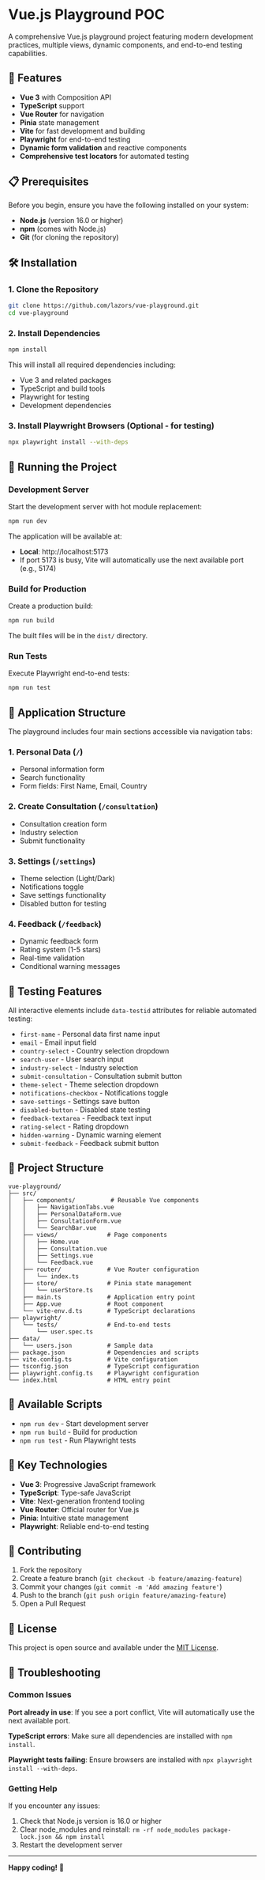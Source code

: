 # Vue.js Playground POC

A comprehensive Vue.js playground project featuring modern development practices, multiple views, dynamic components, and end-to-end testing capabilities.

## 🚀 Features

- **Vue 3** with Composition API
- **TypeScript** support
- **Vue Router** for navigation
- **Pinia** state management
- **Vite** for fast development and building
- **Playwright** for end-to-end testing
- **Dynamic form validation** and reactive components
- **Comprehensive test locators** for automated testing

## 📋 Prerequisites

Before you begin, ensure you have the following installed on your system:

- **Node.js** (version 16.0 or higher)
- **npm** (comes with Node.js)
- **Git** (for cloning the repository)

## 🛠️ Installation

### 1. Clone the Repository

```bash
git clone https://github.com/lazors/vue-playground.git
cd vue-playground
```

### 2. Install Dependencies

```bash
npm install
```

This will install all required dependencies including:

- Vue 3 and related packages
- TypeScript and build tools
- Playwright for testing
- Development dependencies

### 3. Install Playwright Browsers (Optional - for testing)

```bash
npx playwright install --with-deps
```

## 🚀 Running the Project

### Development Server

Start the development server with hot module replacement:

```bash
npm run dev
```

The application will be available at:

- **Local**: http://localhost:5173
- If port 5173 is busy, Vite will automatically use the next available port (e.g., 5174)

### Build for Production

Create a production build:

```bash
npm run build
```

The built files will be in the `dist/` directory.

### Run Tests

Execute Playwright end-to-end tests:

```bash
npm run test
```

## 📱 Application Structure

The playground includes four main sections accessible via navigation tabs:

### 1. **Personal Data** (`/`)

- Personal information form
- Search functionality
- Form fields: First Name, Email, Country

### 2. **Create Consultation** (`/consultation`)

- Consultation creation form
- Industry selection
- Submit functionality

### 3. **Settings** (`/settings`)

- Theme selection (Light/Dark)
- Notifications toggle
- Save settings functionality
- Disabled button for testing

### 4. **Feedback** (`/feedback`)

- Dynamic feedback form
- Rating system (1-5 stars)
- Real-time validation
- Conditional warning messages

## 🧪 Testing Features

All interactive elements include `data-testid` attributes for reliable automated testing:

- `first-name` - Personal data first name input
- `email` - Email input field
- `country-select` - Country selection dropdown
- `search-user` - User search input
- `industry-select` - Industry selection
- `submit-consultation` - Consultation submit button
- `theme-select` - Theme selection dropdown
- `notifications-checkbox` - Notifications toggle
- `save-settings` - Settings save button
- `disabled-button` - Disabled state testing
- `feedback-textarea` - Feedback text input
- `rating-select` - Rating dropdown
- `hidden-warning` - Dynamic warning element
- `submit-feedback` - Feedback submit button

## 📁 Project Structure

```
vue-playground/
├── src/
│   ├── components/          # Reusable Vue components
│   │   ├── NavigationTabs.vue
│   │   ├── PersonalDataForm.vue
│   │   ├── ConsultationForm.vue
│   │   └── SearchBar.vue
│   ├── views/              # Page components
│   │   ├── Home.vue
│   │   ├── Consultation.vue
│   │   ├── Settings.vue
│   │   └── Feedback.vue
│   ├── router/             # Vue Router configuration
│   │   └── index.ts
│   ├── store/              # Pinia state management
│   │   └── userStore.ts
│   ├── main.ts             # Application entry point
│   ├── App.vue             # Root component
│   └── vite-env.d.ts       # TypeScript declarations
├── playwright/
│   └── tests/              # End-to-end tests
│       └── user.spec.ts
├── data/
│   └── users.json          # Sample data
├── package.json            # Dependencies and scripts
├── vite.config.ts          # Vite configuration
├── tsconfig.json           # TypeScript configuration
├── playwright.config.ts    # Playwright configuration
└── index.html              # HTML entry point
```

## 🔧 Available Scripts

- `npm run dev` - Start development server
- `npm run build` - Build for production
- `npm run test` - Run Playwright tests

## 🌟 Key Technologies

- **Vue 3**: Progressive JavaScript framework
- **TypeScript**: Type-safe JavaScript
- **Vite**: Next-generation frontend tooling
- **Vue Router**: Official router for Vue.js
- **Pinia**: Intuitive state management
- **Playwright**: Reliable end-to-end testing

## 🤝 Contributing

1. Fork the repository
2. Create a feature branch (`git checkout -b feature/amazing-feature`)
3. Commit your changes (`git commit -m 'Add amazing feature'`)
4. Push to the branch (`git push origin feature/amazing-feature`)
5. Open a Pull Request

## 📝 License

This project is open source and available under the [MIT License](LICENSE).

## 🐛 Troubleshooting

### Common Issues

**Port already in use**: If you see a port conflict, Vite will automatically use the next available port.

**TypeScript errors**: Make sure all dependencies are installed with `npm install`.

**Playwright tests failing**: Ensure browsers are installed with `npx playwright install --with-deps`.

### Getting Help

If you encounter any issues:

1. Check that Node.js version is 16.0 or higher
2. Clear node_modules and reinstall: `rm -rf node_modules package-lock.json && npm install`
3. Restart the development server

---

**Happy coding!** 🎉
